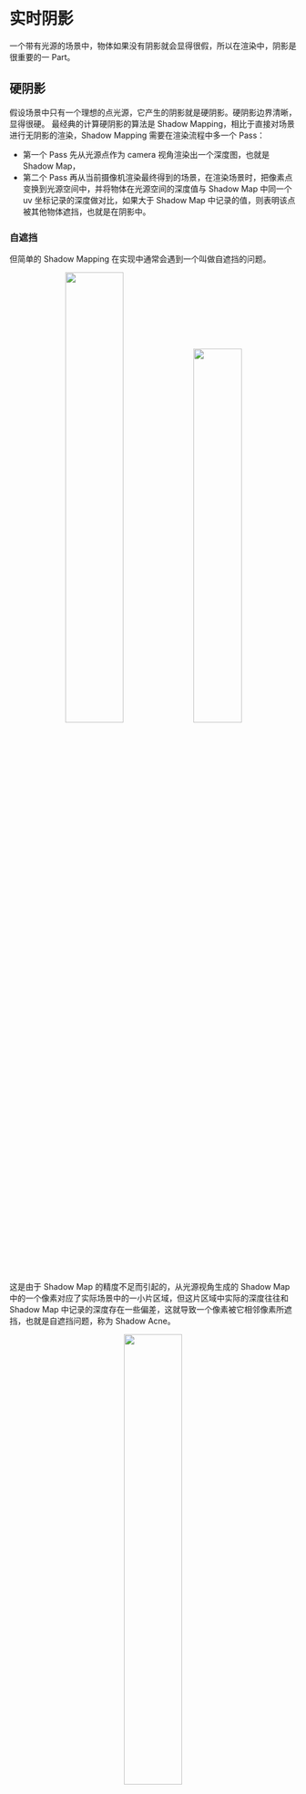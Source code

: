 # 实时阴影

一个带有光源的场景中，物体如果没有阴影就会显得很假，所以在渲染中，阴影是很重要的一 Part。

## 硬阴影

假设场景中只有一个理想的点光源，它产生的阴影就是硬阴影。硬阴影边界清晰，显得很硬。
最经典的计算硬阴影的算法是 Shadow Mapping，相比于直接对场景进行无阴影的渲染，Shadow Mapping 需要在渲染流程中多一个 Pass：

- 第一个 Pass 先从光源点作为 camera 视角渲染出一个深度图，也就是 Shadow Map，
- 第二个 Pass 再从当前摄像机渲染最终得到的场景，在渲染场景时，把像素点变换到光源空间中，并将物体在光源空间的深度值与 Shadow Map 中同一个 uv 坐标记录的深度做对比，如果大于 Shadow Map 中记录的值，则表明该点被其他物体遮挡，也就是在阴影中。

### 自遮挡

但简单的 Shadow Mapping 在实现中通常会遇到一个叫做自遮挡的问题。

<div align="center"><img src="./assets/Figure/Shadow_Acne.png" width = "45%" ><img src="./assets/Figure/Self_Occlusion.png" width = "41%" ></div>

这是由于 Shadow Map 的精度不足而引起的，从光源视角生成的 Shadow Map 中的一个像素对应了实际场景中的一小片区域，但这片区域中实际的深度往往和 Shadow Map 中记录的深度存在一些偏差，这就导致一个像素被它相邻像素所遮挡，也就是自遮挡问题，称为 Shadow Acne。

<div align="center"><img src="./assets/Figure/bias.png" width = "45%" ></div>

随着光源从垂直场景的位置向着平行于场景的位置不断移动，自遮挡问题造成的影响也会越来越明显。为解决这个问题，通常会引入一个 (variable) bias 来降低误差，然而过大的 bias 会导致阴影悬浮问题（Peter Panning）。因此这个 bias 的具体取值应当与光源方向与法线方向相关，通常与 `1 - dot(lightDir, normal)` 相关，具体可以参照 [自适应 Shadow Bias](https://zhuanlan.zhihu.com/p/370951892) 给出的公式。

<div align="center"><img src="./assets/Figure/Used_Bias.png" width = "45%" ></div>

### 走样

Shadow Map 是一张有分辨率 FrameBuffer，所以会因为采样精度的问题产生走样现象。一个解决阴影出现的 Perspective Aliasing（透视走样）问题，几乎称得上是最佳的方法便是级联阴影贴图 （Cascaded Shadow Maps）。

直观上可以想象到，当眼睛非常接近几何图形时，需要图形有着更高的分辨率。而当集合图形距离眼镜很远时，对分辨率的要求也就变得更低一些。因此 CSM 便是根据相机视锥的不同区域，记录具有不同分辨率的 Shadow Map。与距离较远的对象相比，最靠近眼睛的对象需要更高的分辨率。

<div align="center"><img src="./assets/Figure/Cascaded_Shadow_Map.png" width = "45%" ></div>

CSM 的实现主要分为以下几步：

1. 沿着相机中心轴将视锥切成多个视锥；
2. 给光线为每一个子视锥都建立一个视图投影矩阵（View-Projection Matrix）；
3. 在所有子视锥上渲染一个 Shadow Map；
4. 在着色器中，确定片段位于哪个级联中，并使用相应的 Shadow Map 和视图投影来计算阴影值；

另一种直观且行之有效的方法便是过滤，也就是下文提到的 PCF。

## 软阴影

### Percentage-Closer Filtering PCF

PCF 把在 Shadow Map 采样后做深度比较的结果相加后进行平均，得到一个模糊的结果，把这个模糊的结果作为 visibility 项，即可使得阴影边界变得柔和。

PCF 一开始是用于阴影抗锯齿上，后来人们发现可以用来实现软阴影，采样范围越大，阴影越“软”。其主要方式是在计算着色点与 Shadow Map 中该点深度值的比较的时候，不仅采样该像素点的深度值，同时采样周边多个 Shadow Map 点深度值，逐一比较并求平均值，从而获得了一个从 0 到 1 的连续分布，能够表现不同明暗程度的阴影。

#### The math behind PCF

如下图对于着色点 $x$，我们比较 $x$ 的 $z$ 轴值和周围一系列点的 Shadow Map 中的值，并将比较得到的结果（0 或 1）求平均，即为 $x$ 点阴影的 visibility 项。

<div align="center"><img src="./assets/Figure/PCF.png" width = "45%" ></div>

这种求平均的计算方式用数学的***卷积/滤波***表达式来表示为：

$$
\left[w * f\right] (p) = \sum_{q \in \mathcal N(p)} w(p, q)f(q)
$$

$\mathcal{N}(p)$是 $p$ 点的邻域， $w(p, q)$ 表示任一邻域采样点 $q$ 对 $p$ 的权重，$f(q)$ 表示该位置的值。

在 PCF 中有：

$$
V(x) = \sum_{q \in \mathcal N(x)} w(x, q) \cdot \chi^+\left[D_{SM}(q) - D_{scene}(x)\right]
$$

通常情况下我们的采样图案已经包含了重要性条件（本文使用的是 [泊松圆盘采样](https://codepen.io/arkhamwjz/pen/MWbqJNG?editors=1010) 或泊松均匀采样），所以这个权重值可以忽略。在这个表达式中， $\chi^+$ 函数表示一个非 0 即 1 的值，表示 Shadow Map 上的 $q$ 点深度值大于场景中 $x$ 点深度的时候表示该点不存在遮挡，即返回 1 表示可见，否则返回 0。

因此，PCF 不是对 Shadow Map 存储的深度做滤波，这没有任何的物理意义，所得到的最终结果也仍然是一个非 0 即 1 的值：

$$
V(x) \neq \chi^+ \{[w(x, q) \cdot D_{SM}](q) - D_{scene}(x) \}
$$

也不是对最终形成的硬阴影做滤波：

$$
V(x) \neq \sum_{q \in \mathcal N(x)} w(x, q) \cdot V(q)
$$

本文的 PCF 实现首先需要两个参数，一是采样范围，二是采样数量，然后我们需要描述如何在指定范围内采样到指定数量的样本。使用 `poissonDiskSamples` 采样函数，并把`NUM_SAMPLES` 调整为 `200.`，`FILTER_RADIUS` 设置为 `20.`，具体效果如下：

![PCF](./assets/Figure/PCF_poissonDisk.png "PCF")

### Percentage-Closer Soft Shadows PCSS

PCF 由于采样区域是固定大小的，因此会在所有地方展示同样形状的软阴影，这会显示不自然的结果，尤其是遮挡物与地面存在一些接触时，合理的软阴影会像下图 Dying Light 这样。

![Dying Light](./assets/Figure/Dying_Light.png "Dying Light")

可以看出，在真实的光照阴影中，靠近遮挡物的部分，阴影边界会比较锐利，而远离遮挡物的阴影边界则比较模糊。

PCSS 算法主要是在 PCF 基础上，根据遮挡物与光源和着色点的距离，利用相似三角形的原理，动态的计算出 PCF 应该采样的范围大小：

<div align="center"><img src="./assets/Figure/W_Penumbra.png" width = "35%" ></div>

$$
w_{Penumbra} = (d_{Receiver} - d_{Blocker}) \cdot w_{Light} / d_{Blocker}
$$

其中 $w_{Penumbra}$ 表示 PCF 采样范围， $d_{Receiver}$ 表示着色点与平均遮挡物（后续会说计算方法）的距离， $d_{Blocker}$ 表示光源与平均遮挡物的距离， $w_{Light}$ 表示面光源的范围（只有面光源会生成软阴影）。此处上下由于是两个相似三角形，其直角边的比例和长边比例一致，所以可以直接计算与平面的距离而不用真的算出着色点的距离。

在上述公式中， $d_{Receiver}$ 的深度是已知的， $w_{Light}$ 的大小是预先设定的，那么剩下的是平均遮挡物的深度 $d_{Blocker}$ 了。为此，我们使用了一个从着色点出发向面光源的视锥，这个视锥会在该光源生成的 Shadow Map（通常位于光源的近平面上）中圈出一片范围，则这部分范围内的深度值将会用来采样并计算平均遮挡物距离。

![$d_{Blocker}$](./assets/Figure/d_Blocker.png "D Blocker")

PCSS 的整体步骤主要分为三步：

1. Blocker search：计算出范围内遮挡物的平均深度 $d_{Blocker}$；
2. Penumbra estimation：计算出 Penumbra 作为 PCF 的采样范围 $w_{Penumbra}$；
3. Percentage Closer Filtering：根据上一步计算出的采样范围，进行 PCF;

最终结果如下：

![PCSS](./assets/Figure/PCSS.png "PCSS")

虽然使用采样的方法必然会产生噪声，且后续的 VSM、MSM 等为解决噪声作出了许多改进，但在图像处理技术不断发展的今天，对有噪声的图像进行后处理往往要比其他改进更加方便快捷。因此 PCSS 仍然是当今使用最广泛最经典的软阴影算法。

### Variance Shadow Maps VSM

在 PCSS 的第一步和第三步中，都有对区域内进行比较并计算平均（滤波/卷积）的步骤，若不采样则会导致巨大的计算量，如果采样，则必然会有误差或噪声，此时需要执行图像空间降噪来处理。为了解决 PCSS 的这个问题，提出了 VSSM（VSM）方法，针对性解决PCSS的第一步和第三步速度慢的问题。

#### step3 加速

首先观察第三步 PCF 部分的算法，这一步要做的事是将着色点的深度与 shadow map 中附近点的深度值比较计算平均，即找到比着色点深度小的 shadow map 中的点，也就相当于当前着色点深度在 shadow map 范围内所有深度的一个排名。可以使用正态分布来近似整个排名，从而直接获得着色点深度的大概位置，就能知道被遮挡的比例。

正态分布需要均值 $E$ 和方差 $V$ 两个参数来确定，均值可以用 MipMap 或 SAT(Summed Area Table, 即二维前缀和) 来获得，方差 $V$ 通过均值 $E(x)$ 和平方的均值 $E(x^2)$ 计算得到，所以需要存储均值和均值平方两个值就能存储每一个区域的正态分布。在生成 shadow map 的时候生成深度平方的 map 即可。

已知区域的均值和方差，以及着色点深度值，就能通过切比雪夫不等式来近似计算出可见程度 $(x > t)$。所有的计算都是 $O(1)$ 时间，且不用采样或循环，但是切比雪夫本身带有近似性质。

![Chebyshev 不等式](./assets/Figure/Chebyshev.png "Chebyshev 不等式")

#### step1 加速

step3 中需要知道的是两个值之间的大小比较，而 step1 中则需要累加并计算具体的平均深度，略有不同，所以无法像上面一样仅用切比雪夫不等式计算。

假设未遮挡部分平均深度值为 $Z_{unocc}$，存在遮挡部分平均深度值为 $Z_{occ}$，未遮挡像素个数为 $N_1$，遮挡像素个数为 $N_2$，设整体区域的平均深度为 $Z_{Avg}$，总像素个数为 $N$，则满足如下关系：

$$
\frac{N_1}{N} Z_{unocc} + \frac{N_2}{N} Z_{occ} = Z_{Avg}
$$

则，我们需要通过这个关系来计算出需要的遮挡物平均深度值 $Z_{occ}$ 。利用切比雪夫不等式，我们可以得到 $N_1$, $N_2$ 的值，再大胆假设非遮挡物平均深度为着色点深度值（模拟接收物为平面），而平均深度 $Z_{Avg}$ 由 mipmaps 或 SAT 得知，N已知，则可以直接求解出平均遮挡物深度 $Z_{occ}$。

### Moment Shadow Mapping MSM

VSM 在为 PCSS 算法提高效率的过程中使用了很多假设的分布条件，而当这些假设分布条件与真实情况误差较大的时候，就可能会造成 Light Leaking 漏光等问题。MSM 是对 VSM 的一个改进，主要提高了范围内数据分布的精确性。

为了让 VSM 中对分布的描述更加精确，提出了使用高阶矩 m 来描述分布的方法。如下图中，蓝色线段是 PCF 比较范围内的深度概率分布 CDF，VSM 只使用了两阶的矩，而 MSM 会使用四阶矩来近似这个 CDF，显然会更加准确。类似将 CDF 多项式展开，并保留前 m 项。

<div align="center"><img src="./assets/Figure/MomentCmp.png" width = "55%" ></div>

存储前四阶矩只需要四通道贴图即可，但是用四阶矩来恢复这个CDF涉及到很复杂的数学推导问题。VSM效果如图：

![Moment Shadow Mapping](./assets/Figure/Moment_Shadow_Mapping.png "Moment Shadow Mapping")

## 距离场阴影

自有向距离场（Signed Distance Field, SDF）被提出以来，其相关概念被迅速应用至图形学的各个领域中。

数学上来说，SDF 是定义在空间中的一个标量场，标量值为空间一点到曲面的距离。曲面外的点为正值，曲面上的点为 0，曲面内的点为负数。对于需要渲染的 3d 场景来说，我们需要计算它到场景中所有物体的最近距离，来生成 Distance Field。

而有向距离场在阴影中的应用主要是根据 [Ray Marching](https://en.wikipedia.org/wiki/Volume_ray_casting) 来确定当前像素被遮挡的百分比。

<div align="center"><img src="./assets/Figure/SDF.png" width = "45%" ></div>

从当前点出发，向光源中心射出一条射线，并记录步进过程中最小的“安全距离”，也就是距离场中记录的值，这个值表示从 $p$ 点到切线的距离。由此，可以根据这个距离的大小，来算出切线到射线的夹角 $\theta$，而 $\theta$ 的值越小，当前点的“安全角度”也就越小，即被遮挡的部分也就越多。从而我们便可以根据 $\theta$ 与 点 $o$ 到点 $p$ 的距离来近似的出当前点的 visibility 项。

$$
V(x) \approx \min \{ \frac{k \cdot SDF(p)}{|p - o|} \}
$$

其中参数 $k$ 和上界 $1.0$ 用来控制阴影的软硬程度。 $\frac{k \cdot SDF(p)}{|p - o|}$ 的取值范围在 $[0, 1]$ 区间内，因此当 $k$ 值越大时，也就更早的到达上界 $1.0$ ，从而实现出硬阴影。如下图所示分别是 $k = 2$ 、 $k = 8$ 和 $k = 32$ 的结果。

<div align="center"><img src="./assets/Figure/k2.png" width = "33%" ><img src="./assets/Figure/k8.png" width = "33%" ><img src="./assets/Figure/k32.png" width = "33%" ></div>

## Reference

[1] [GAMES202-高质量实时渲染](https://www.bilibili.com/video/BV1YK4y1T7yY/?p=3&share_source=copy_web&vd_source=0010cd145c4589a828366dd2f6c17219) - 闫令琪

[2] [实时渲染｜Shadow Map：PCF、PCSS、VSM、MSM](https://zhuanlan.zhihu.com/p/369710758) - kakaroto的文章 - 知乎

[3] [实时阴影](https://zhuanlan.zhihu.com/p/595039591) - 花桑的文章 - 知乎
